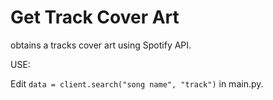 # Get Track Cover Art
obtains a tracks cover art using Spotify API.


USE:

Edit ```data = client.search("song name", "track")``` in main.py. 
